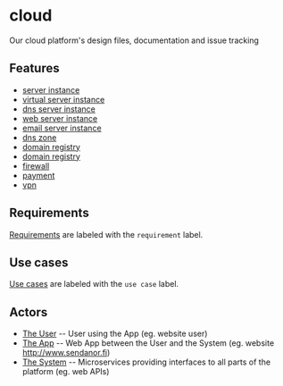 # cloud

Our cloud platform's design files, documentation and issue tracking

## Features

* [server instance](/../../labels/server%20instance)
* [virtual server instance](/../../labels/virtual%20server%20instance)
* [dns server instance](/../../labels/dns%20server%20instance)
* [web server instance](/../../labels/web%20server%20instance)
* [email server instance](/../../labels/email%20server%20instance)
* [dns zone](/../../labels/dns%20zone)
* [domain registry](/../../labels/domain%20registry)
* [domain registry](/../../labels/domain%20registry)
* [firewall](/../../labels/firewall)
* [payment](/../../labels/payment)
* [vpn](/../../labels/vpn)

## Requirements

[Requirements](/../../labels/requirement) are labeled with the `requirement` label.

## Use cases

[Use cases](/../../labels/use%20case) are labeled with the `use case` label.

## Actors

* [The User](/../../labels/user%20actor) -- User using the App (eg. website user)
* [The App](/../../labels/app%20actor) -- Web App between the User and the System (eg. website http://www.sendanor.fi)
* [The System](/../../labels/system%20actor) -- Microservices providing interfaces to all parts of the platform (eg. web APIs)
